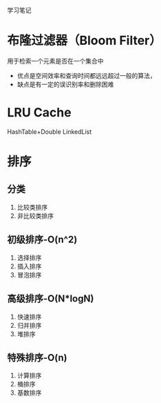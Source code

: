 学习笔记

# 布隆过滤器（Bloom Filter）
用于检索一个元素是否在一个集合中


- 优点是空间效率和查询时间都远远超过一般的算法，
- 缺点是有一定的误识别率和删除困难

# LRU Cache
HashTable+Double LinkedList

# 排序

## 分类
1. 比较类排序
2. 非比较类排序

## 初级排序-O(n^2)
1. 选择排序
2. 插入排序
3. 冒泡排序

## 高级排序-O(N*logN)
1. 快速排序
2. 归并排序
3. 堆排序

## 特殊排序-O(n)
1. 计算排序
2. 桶排序
3. 基数排序

